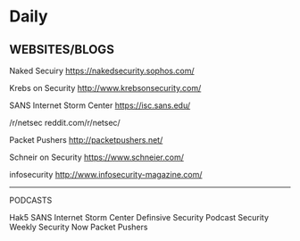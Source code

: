 
Daily
===

WEBSITES/BLOGS
---------------

Naked Secuiry
https://nakedsecurity.sophos.com/

Krebs on Security
http://www.krebsonsecurity.com/

SANS Internet Storm Center
https://isc.sans.edu/

/r/netsec
reddit.com/r/netsec/

Packet Pushers
http://packetpushers.net/

Schneir on Security
https://www.schneier.com/

infosecurity
http://www.infosecurity-magazine.com/

--------------------------------------------------------------------

PODCASTS

Hak5
SANS Internet Storm Center
Definsive Security Podcast
Security Weekly
Security Now
Packet Pushers
